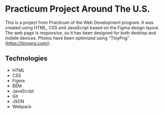 # Practicum Project Around The U.S.

This is a project from Practicum of the Web Development program. It was created using HTML, CSS and JavaScript based on the Figma design layout. The web page is responsive, so it has been designed for both desktop and mobile devices. Photos have been optimized using "TinyPng" (https://tinypng.com/).

## Technologies

- HTML
- CSS
- Figma
- BEM
- JavaScript
- Git
- JSON
- Webpack
